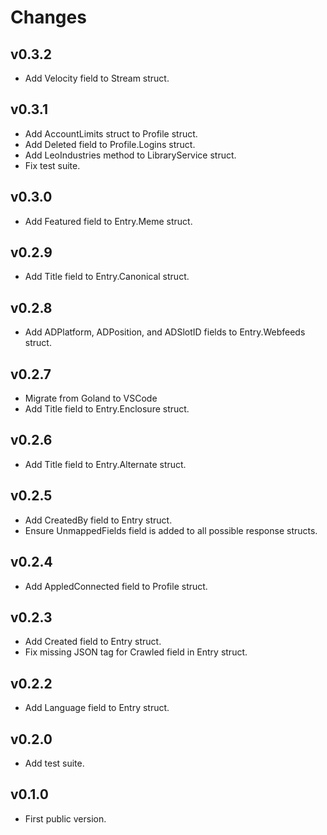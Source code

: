 # Changes

## v0.3.2

- Add Velocity field to Stream struct.

## v0.3.1

- Add AccountLimits struct to Profile struct.
- Add Deleted field to Profile.Logins struct.
- Add LeoIndustries method to LibraryService struct.
- Fix test suite.

## v0.3.0

- Add Featured field to Entry.Meme struct.

## v0.2.9

- Add Title field to Entry.Canonical struct.

## v0.2.8

- Add ADPlatform, ADPosition, and ADSlotID fields to Entry.Webfeeds struct.

## v0.2.7

- Migrate from Goland to VSCode
- Add Title field to Entry.Enclosure struct.

## v0.2.6

- Add Title field to Entry.Alternate struct.

## v0.2.5

- Add CreatedBy field to Entry struct.
- Ensure UnmappedFields field is added to all possible response structs.

## v0.2.4

- Add AppledConnected field to Profile struct.

## v0.2.3

- Add Created field to Entry struct.
- Fix missing JSON tag for Crawled field in Entry struct.

## v0.2.2

- Add Language field to Entry struct.

## v0.2.0

- Add test suite.

## v0.1.0

- First public version.